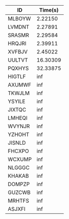 |ID|Time(s)|
|-|-|
|MLBOYW|2.22150|
|LVMDNT|2.27891|
|SRASMR|2.29584|
|HRQJRI|2.39911|
|XVFBJV|2.45022|
|UULTVT|16.30309|
|PQXHYS|32.33875|
|HIGTLF|inf|
|AXUMWF|inf|
|TKWJLM|inf|
|YSYILE|inf|
|JIXTQC|inf|
|LMHEQI|inf|
|WVYNJR|inf|
|YZHOHT|inf|
|JISNLD|inf|
|FHCXPO|inf|
|WCXUMP|inf|
|NLGGGC|inf|
|KHAKAB|inf|
|DOMPZP|inf|
|GUZCWB|inf|
|MRHTFS|inf|
|ASJXFI|inf|
